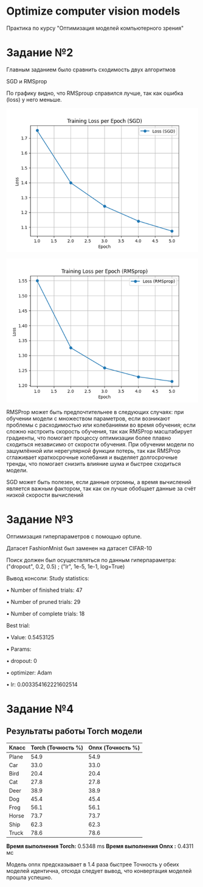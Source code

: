# Optimize computer vision models

Практика по курсу "Оптимизация моделей компьютерного зрения"  


# Задание №2

Главным заданием было сравнить сходимость двух алгоритмов 

SGD и RMSprop

По графику видно, что RMSproup справился лучше, так как ошибка (loss)
у него меньше. 

![loss_plot_SGD.png](loss_plot_SGD.png)

![loss_plot_RMSprop.png](loss_plot_RMSprop.png)

RMSProp может быть предпочтительнее в следующих случаях:
при обучении модели с множеством параметров, если возникают проблемы 
с расходимостью или колебаниями во время обучения; 
если сложно настроить скорость обучения, 
так как RMSProp масштабирует градиенты, 
что помогает процессу оптимизации более плавно сходиться независимо 
от скорости обучения.
При обучении модели по зашумлённой или нерегулярной функции потерь,
так как RMSProp сглаживает краткосрочные колебания и выделяет долгосрочные
тренды, что помогает снизить влияние шума и быстрее сходиться модели.

SGD может быть полезен, если данные огромны,
а время вычислений является важным фактором, 
так как он лучше обобщает данные за счёт низкой скорости вычислений

# Задание №3
Оптимизация гиперпараметров с помощью optune.

Датасет FashionMnist был заменен на датасет CIFAR-10

Поиск должен был осуществляться по данным гиперпараметра:
("dropout", 0.2, 0.5) ; ("lr", 1e-5, 1e-1, log=True)

Вывод консоли:
Study statistics:

• Number of finished trials: 47

• Number of pruned trials: 29

• Number of complete trials: 18

Best trial:

• Value: 0.5453125

• Params:

  • dropout: 0

  • optimizer: Adam

  • lr: 0.003354162221602514

# Задание №4

## Результаты работы Torch модели

| Класс  | Torch (Точность %) | Onnx (Точность %) |
|--------|--------------------|-------------------|
| Plane  | 54.9               | 54.9              |
| Car    | 33.0               | 33.0              |
| Bird   | 20.4               | 20.4              |
| Cat    | 27.8               | 27.8              |
| Deer   | 38.9               | 38.9              |
| Dog    | 45.4               | 45.4              |
| Frog   | 56.1               | 56.1              |
| Horse  | 73.7               | 73.7              |
| Ship   | 62.3               | 62.3              |
| Truck  | 78.6               | 78.6              |
**Время выполнения Torch:** 0.5348 ms
**Время выполнения Onnx :** 0.4311 мс

Модель onnx предсказывает в 1.4 раза быстрее 
Точность у обеих моделей идентична, отсюда следует вывод, что конвертация
моделей прошла успешно.
